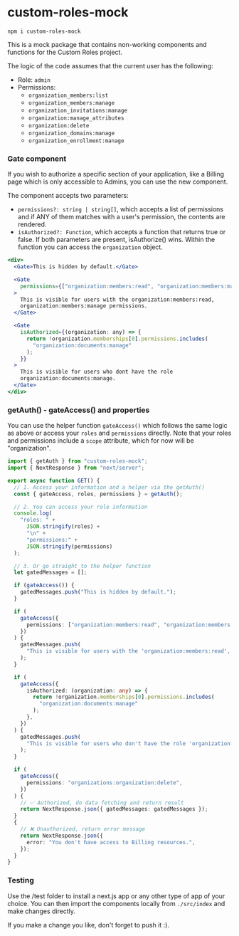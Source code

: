 # custom-roles-mock

```
npm i custom-roles-mock
```

This is a mock package that contains non-working components and functions for the Custom Roles project.

The logic of the code assumes that the current user has the following:

- Role: `admin`
- Permissions:
  - `organization_members:list`
  - `organization_members:manage`
  - `organization_invitations:manage`
  - `organization:manage_attributes`
  - `organization:delete`
  - `organization_domains:manage`
  - `organization_enrollment:manage`

### Gate component

If you wish to authorize a specific section of your application, like a Billing page which is only accessible to Admins, you can use the new <Gate/> component.

The component accepts two parameters:

- `permissions?: string | string[]`, which accepts a list of permissions and if ANY of them matches with a user's permission, the contents are rendered.
- `isAuthorized?: Function`, which accepts a function that returns true or false. If both parameters are present, isAuthorize() wins. Within the function you can access the `organization` object.

```jsx
<div>
  <Gate>This is hidden by default.</Gate>

  <Gate
    permissions={["organization:members:read", "organization:members:manage"]}
  >
    This is visible for users with the organization:members:read,
    organization:members:manage permissions.
  </Gate>

  <Gate
    isAuthorized={(organization: any) => {
      return !organization.memberships[0].permissions.includes(
        "organization:documents:manage"
      );
    }}
  >
    This is visible for users who dont have the role
    organization:documents:manage.
  </Gate>
</div>
```

### getAuth() - gateAccess() and properties

You can use the helper function `gateAccess()` which follows the same logic as above or access your `roles` and `permissions` directly.
Note that your roles and permissions include a `scope` attribute, which for now will be "organization".

```ts
import { getAuth } from "custom-roles-mock";
import { NextResponse } from "next/server";

export async function GET() {
  // 1. Access your information and a helper via the getAuth()
  const { gateAccess, roles, permissions } = getAuth();

  // 2. You can access your role information
  console.log(
    "roles: " +
      JSON.stringify(roles) +
      "\n" +
      "permissions:" +
      JSON.stringify(permissions)
  );

  // 3. Or go straight to the helper function
  let gatedMessages = [];

  if (gateAccess()) {
    gatedMessages.push("This is hidden by default.");
  }

  if (
    gateAccess({
      permissions: ["organization:members:read", "organization:members:manage"],
    })
  ) {
    gatedMessages.push(
      "This is visible for users with the 'organization:members:read', 'organization:members:manage' permissions"
    );
  }

  if (
    gateAccess({
      isAuthorized: (organization: any) => {
        return !organization.memberships[0].permissions.includes(
          "organization:documents:manage"
        );
      },
    })
  ) {
    gatedMessages.push(
      "This is visible for users who don't have the role 'organization:members:read'."
    );
  }

  if (
    gateAccess({
      permissions: "organizations:organization:delete",
    })
  ) {
    // ✅ Authorized, do data fetching and return result
    return NextResponse.json({ gatedMessages: gatedMessages });
  }
  {
    // ❌ Unauthorized, return error message
    return NextResponse.json({
      error: "You don't have access to Billing resources.",
    });
  }
}
```

### Testing

Use the /test folder to install a next.js app or any other type of app of your choice. You can then import the components locally from `./src/index` and make changes directly.

If you make a change you like, don't forget to push it :).
